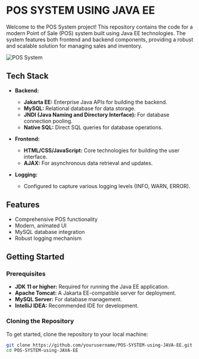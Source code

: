 # POS SYSTEM USING JAVA EE

Welcome to the POS System project! This repository contains the code for a modern Point of Sale (POS) system built using Java EE technologies. The system features both frontend and backend components, providing a robust and scalable solution for managing sales and inventory.

![POS System](https://img.icons8.com/external-flat-juicy-fish/50/external-point-of-sale-point-of-sale-flat-flat-juicy-fish.png)

## Tech Stack

- **Backend:**
  - **Jakarta EE:** Enterprise Java APIs for building the backend.
  - **MySQL:** Relational database for data storage.
  - **JNDI (Java Naming and Directory Interface):** For database connection pooling.
  - **Native SQL:** Direct SQL queries for database operations.

- **Frontend:**
  - **HTML/CSS/JavaScript:** Core technologies for building the user interface.
  - **AJAX:** For asynchronous data retrieval and updates.

- **Logging:**
  - Configured to capture various logging levels (INFO, WARN, ERROR).

## Features

- Comprehensive POS functionality
- Modern, animated UI
- MySQL database integration
- Robust logging mechanism

## Getting Started

### Prerequisites

- **JDK 11 or higher:** Required for running the Java EE application.
- **Apache Tomcat:** A Jakarta EE-compatible server for deployment.
- **MySQL Server:** For database management.
- **IntelliJ IDEA:** Recommended IDE for development.

### Cloning the Repository

To get started, clone the repository to your local machine:

```bash
git clone https://github.com/yourusername/POS-SYSTEM-using-JAVA-EE.git
cd POS-SYSTEM-using-JAVA-EE